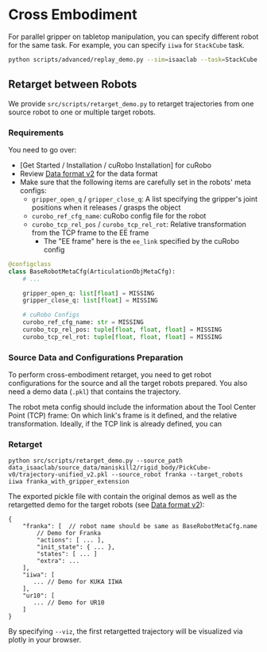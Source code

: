 # Cross Embodiment

For parallel gripper on tabletop manipulation, you can specify different robot for the same task. For example, you can specify `iiwa` for `StackCube` task.

```bash
python scripts/advanced/replay_demo.py --sim=isaaclab --task=StackCube --num_envs=4 --robot=iiwa
```

## Retarget between Robots

We provide `src/scripts/retarget_demo.py` to retarget trajectories from one source robot to one or multiple target robots.

### Requirements

You need to go over:

- [Get Started / Installation / cuRobo Installation] for cuRobo
- Review [Data format v2](https://roboverse.wiki/metasim/developer_guide/new_task#data-format-v2) for the data format
- Make sure that the following items are carefully set in the robots' meta configs:
  - `gripper_open_q` / `gripper_close_q`: A list specifying the gripper's joint positions when it releases / grasps the object
  - `curobo_ref_cfg_name`: cuRobo config file for the robot
  - `curobo_tcp_rel_pos` / `curobo_tcp_rel_rot`: Relative transformation from the TCP frame to the EE frame
    - The "EE frame" here is the `ee_link` specified by the cuRobo config

```python
@configclass
class BaseRobotMetaCfg(ArticulationObjMetaCfg):
    # ...

    gripper_open_q: list[float] = MISSING
    gripper_close_q: list[float] = MISSING

    # cuRobo Configs
    curobo_ref_cfg_name: str = MISSING
    curobo_tcp_rel_pos: tuple[float, float, float] = MISSING
    curobo_tcp_rel_rot: tuple[float, float, float] = MISSING
```


### Source Data and Configurations Preparation

To perform cross-embodiment retarget, you need to get robot configurations for the source and all the target robots prepared. You also need a demo data (`.pkl`) that contains the trajectory.

The robot meta config should include the information about the Tool Center Point (TCP) frame: On which link's frame is it defined, and the relative transformation. Ideally, if the TCP link is already defined, you can

### Retarget

```shell
python src/scripts/retarget_demo.py --source_path data_isaaclab/source_data/maniskill2/rigid_body/PickCube-v0/trajectory-unified_v2.pkl --source_robot franka --target_robots iiwa franka_with_gripper_extension
```

The exported pickle file with contain the original demos as well as the retargetted demo for the target robots (see [Data format v2](https://roboverse.wiki/metasim/developer_guide/new_task#data-format-v2)):

```
{
    "franka": [  // robot name should be same as BaseRobotMetaCfg.name
        // Demo for Franka
        "actions": [ ... ],
        "init_state": { ... },
        "states": [ ... ]
        "extra": ...
	],
	"iiwa": [
       ... // Demo for KUKA IIWA
	],
	"ur10": [
       ... // Demo for UR10
	]
}
```

By specifying `--viz`, the first retargetted trajectory will be visualized via plotly in your browser.
